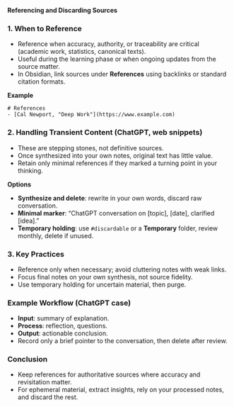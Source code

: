 **Referencing and Discarding Sources**

### 1. When to Reference

* Reference when accuracy, authority, or traceability are critical (academic work, statistics, canonical texts).
* Useful during the learning phase or when ongoing updates from the source matter.
* In Obsidian, link sources under **References** using backlinks or standard citation formats.

**Example**

```
# References
- [Cal Newport, "Deep Work"](https://www.example.com)
```

### 2. Handling Transient Content (ChatGPT, web snippets)

* These are stepping stones, not definitive sources.
* Once synthesized into your own notes, original text has little value.
* Retain only minimal references if they marked a turning point in your thinking.

**Options**

* **Synthesize and delete**: rewrite in your own words, discard raw conversation.
* **Minimal marker**: “ChatGPT conversation on \[topic], \[date], clarified \[idea].”
* **Temporary holding**: use `#discardable` or a **Temporary** folder, review monthly, delete if unused.

### 3. Key Practices

* Reference only when necessary; avoid cluttering notes with weak links.
* Focus final notes on your own synthesis, not source fidelity.
* Use temporary holding for uncertain material, then purge.

### Example Workflow (ChatGPT case)

* **Input**: summary of explanation.
* **Process**: reflection, questions.
* **Output**: actionable conclusion.
* Record only a brief pointer to the conversation, then delete after review.

### Conclusion

* Keep references for authoritative sources where accuracy and revisitation matter.
* For ephemeral material, extract insights, rely on your processed notes, and discard the rest.
